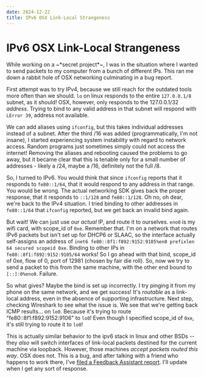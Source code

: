 ```yaml
---
date: 2024-12-22
title: IPv6 OSX Link-Local Strangeness
---
```

# IPv6 OSX Link-Local Strangeness

While working on a ~\*secret project\*~, I was in the situation where I wanted to send packets to my computer from a
bunch of different IPs. This ran me down a rabbit hole of OSX networking culminating in a bug report.

First attempt was to try IPv4, because we still reach for the outdated tools more often than we should. `lo` on linux
responds to the entire `127.0.0.1/8` subnet, as it should! OSX, however, only responds to the 127.0.0.1/32 *address*.
Trying to bind to any valid address in that subnet will respond with `LError 39`, address not available. 

We can add aliases using `ifconfig`, but this takes individual addresses instead of a subnet. After the third /16 was added
(programmatically, I'm not insane), I started experiencing system instability with regard to network access. Random programs
just sometimes simply could not access the internet! Removing the aliases and rebooting caused the problems to go away,
but it became clear that this is tenable only for a small number of addresses - likely a /24, maybe a /16, definitely
not the full /8.

So, I turned to IPv6. You would think that since `ifconfig` reports that it responds to `fe80::1/64`, that it would respond
to any address in that range. You would be wrong. The actual networking SDK gives back the proper response, that it
responds to `::1/128` and `fe80::1/128`. Oh no, oh dear, we're back to the IPv4 situation. I tried binding to other addresses
in `fe80::1/64` that `ifconfig` reported, but we get back an invalid bind again.

But wait! We can just use our *actual* IP, and route it to ourselves. `eno0` is my wifi card, with scope_id of `0xe`.
Remember that. I'm on a network that routes IPv6 packets but isn't set up for DHCP6 or SLAAC, so the interface actually
self-assigns an address of `inet6 fe80::8f1:f892:9152:9105%en0 prefixlen 64 secured scopeid 0xe`. Binding to other IPs
in `fe80::8f1:f892:9152:9105/64` works! So I go ahead with that bind, scope_id of 0xe, flow of 0, port of 12981 (chosen
by fair die roll). So, now we try to send a packet to this from the same machine, with the other end bound to `[::]:0%eno0`.
Failure.

So what gives? Maybe the bind is set up incorrectly. I try pinging it from my phone on the same network, and we get
success! It's *routable* as a link-local address, even in the absence of supporting infrastructure. Next step, checking
Wireshark to see what the issue is. We see that we're getting back ICMP results... on `lo0`. Because it's trying to route
"fe80::8f1:f892:9152:9106" to `lo0`! Even though I specified scope_id of `0xe`, it's still trying to route it to `lo0`!

This is actually similar behavior to the ipv6 stack in linux and other BSDs -- they *also* will switch interfaces of
link-local packets destined for the current machine via loopback. However, those machines *accept packets routed this way*.
OSX does not. This is a bug, and after talking with a friend who happens to work there, I've
[filed a Feedback Assistant report](https://feedbackassistant.apple.com/feedback/16143533). I'll update when I get any sort of response.